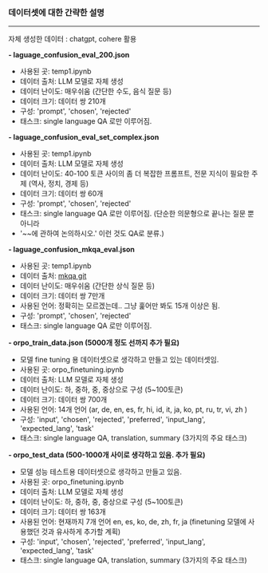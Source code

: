 ### 데이터셋에 대한 간략한 설명
---

자체 생성한 데이터 : chatgpt, cohere 활용

**- laguage_confusion_eval_200.json**
  - 사용된 곳: temp1.ipynb
  - 데이터 출처: LLM 모델로 자체 생성
  - 데이터 난이도: 매우쉬움 (간단한 수도, 음식 질문 등)
  - 데이터 크기: 데이터 쌍 210개
  - 구성: 'prompt', 'chosen', 'rejected'
  - 태스크: single language QA 로만 이루어짐.
  
**- laguage_confusion_eval_set_complex.json**
  - 사용된 곳: temp1.ipynb
  - 데이터 출처: LLM 모델로 자체 생성
  - 데이터 난이도: 40-100 토큰 사이의 좀 더 복잡한 프롬프트, 전문 지식이 필요한 주제 (역사, 정치, 경제 등)
  - 데이터 크기: 데이터 쌍 60개
  - 구성: 'prompt', 'chosen', 'rejected'
  - 태스크: single language QA 로만 이루어짐. (단순한 의문형으로 끝나는 질문 뿐 아니라
  - '~~에 관하여 논의하시오.' 이런 것도 QA로 분류.)
 

**- laguage_confusion_mkqa_eval.json**
  - 사용된 곳: temp1.ipynb
  - 데이터 출처: [mkqa git](https://github.com/apple/ml-mkqa/)
  - 데이터 난이도: 매우쉬움 (간단한 상식 질문 등)
  - 데이터 크기: 데이터 쌍 7만개
  - 사용된 언어: 정확히는 모르겠는데.. 그냥 훑어만 봐도 15개 이상은 됨.
  - 구성: 'prompt', 'chosen', 'rejected'
  - 태스크: single language QA 로만 이루어짐.
  
  
**- orpo_train_data.json (5000개 정도 선까지 추가 필요)**
  - 모델 fine tuning 용 데이터셋으로 생각하고 만들고 있는 데이터셋임.
  - 사용된 곳: orpo_finetuning.ipynb
  - 데이터 출처: LLM 모델로 자체 생성
  - 데이터 난이도: 하, 중하, 중, 중상으로 구성 (5~100토큰)
  - 데이터 크기: 데이터 쌍 700개
  - 사용된 언어: 14개 언어 (ar, de, en, es, fr, hi, id, it, ja, ko, pt, ru, tr, vi, zh )
  - 구성: 'input', 'chosen', 'rejected', 'preferred', 'input_lang', 'expected_lang', 'task'
  - 태스크: single language QA, translation, summary (3가지의 주요 태스크)

  
**- orpo_test_data (500-1000개 사이로 생각하고 있음. 추가 필요)**
  - 모델 성능 테스트용 데이터셋으로 생각하고 만들고 있음. 
  - 사용된 곳: orpo_finetuning.ipynb
  - 데이터 출처: LLM 모델로 자체 생성
  - 데이터 난이도: 하, 중하, 중, 중상으로 구성 (5~100토큰)
  - 데이터 크기: 데이터 쌍 163개
  - 사용된 언어: 현재까지 7개 언어 en, es, ko, de, zh, fr, ja  (finetuning 모델에 사용했던 것과 유사하게 추가할 계획)
  - 구성: 'input', 'chosen', 'rejected', 'preferred', 'input_lang', 'expected_lang', 'task'
  - 태스크: single language QA, translation, summary (3가지의 주요 태스크)
